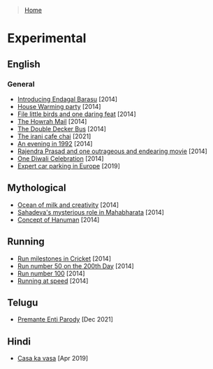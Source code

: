 >[Home](../README.md)

# Experimental 

## English

### General

- [Introducing Endagal Barasu](IntroducingEndagalBarasu.md) [2014]
- [House Warming party](HouseWarmingParty.md) [2014]
- [File little birds and one daring feat](FiveLittleBirds.md) [2014]
- [The Howrah Mail](TheHowrahMail.md) [2014]
- [The Double Decker Bus](TheDoubleDeckerBus.md) [2014]
- [The irani cafe chai](TheIraniChai.md) [2021]
- [An evening in 1992](AndEveningIn1992.md) [2014]
- [Rajendra Prasad and one outrageous and endearing movie](RajendraPrasadAndOneOutrageousButEndearingMovie.md) [2014]
- [One Diwali Celebration](OneDiwaliCelebration.md) [2014]
- [Expert car parking in Europe](ExpertCarParkingInEurope.md) [2019]

## Mythological
- [Ocean of milk and creativity](OceanOfMilkAndCreativity.md) [2014]
- [Sahadeva's mysterious role in Mahabharata](SahadevasMysteriousRoleInMahabharata.md) [2014]
- [Concept of Hanuman](ConceptOfHanuman.md) [2014]


## Running

- [Run milestones in Cricket](RunMilestonesInCricket.md) [2014]
- [Run number 50 on the 200th Day](RunNumber50OnThe200thDay.md) [2014]
- [Run number 100](RunNumber100.md) [2014]
- [Running at speed](RunningAtSpeed.md) [2014]
## Telugu
- [ Premante Enti Parody](PremanteEntiParody.md) [Dec 2021]

## Hindi
- [Casa ka vasa](CasaKaVasa.md) [Apr 2019]